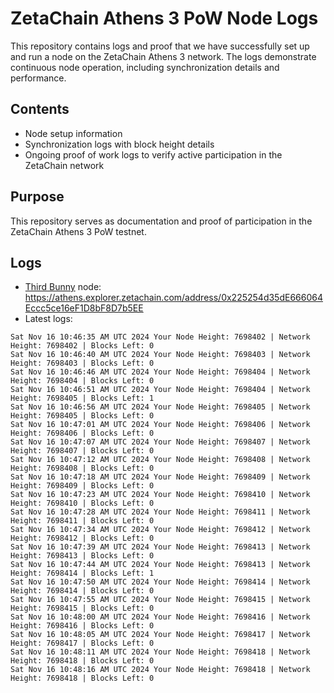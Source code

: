 # ZetaChain Athens 3 PoW Node Logs
This repository contains logs and proof that we have successfully set up and run a node on the ZetaChain Athens 3 network. The logs demonstrate continuous node operation, including synchronization details and performance.

## Contents
- Node setup information
- Synchronization logs with block height details
- Ongoing proof of work logs to verify active participation in the ZetaChain network

## Purpose
This repository serves as documentation and proof of participation in the ZetaChain Athens 3 PoW testnet.

## Logs

- [Third Bunny](https://thirdbunny.xyz/) node: https://athens.explorer.zetachain.com/address/0x225254d35dE666064Eccc5ce16eF1D8bF8D7b5EE
- Latest logs:
```
Sat Nov 16 10:46:35 AM UTC 2024 Your Node Height: 7698402 | Network Height: 7698402 | Blocks Left: 0
Sat Nov 16 10:46:40 AM UTC 2024 Your Node Height: 7698403 | Network Height: 7698403 | Blocks Left: 0
Sat Nov 16 10:46:46 AM UTC 2024 Your Node Height: 7698404 | Network Height: 7698404 | Blocks Left: 0
Sat Nov 16 10:46:51 AM UTC 2024 Your Node Height: 7698404 | Network Height: 7698405 | Blocks Left: 1
Sat Nov 16 10:46:56 AM UTC 2024 Your Node Height: 7698405 | Network Height: 7698405 | Blocks Left: 0
Sat Nov 16 10:47:01 AM UTC 2024 Your Node Height: 7698406 | Network Height: 7698406 | Blocks Left: 0
Sat Nov 16 10:47:07 AM UTC 2024 Your Node Height: 7698407 | Network Height: 7698407 | Blocks Left: 0
Sat Nov 16 10:47:12 AM UTC 2024 Your Node Height: 7698408 | Network Height: 7698408 | Blocks Left: 0
Sat Nov 16 10:47:18 AM UTC 2024 Your Node Height: 7698409 | Network Height: 7698409 | Blocks Left: 0
Sat Nov 16 10:47:23 AM UTC 2024 Your Node Height: 7698410 | Network Height: 7698410 | Blocks Left: 0
Sat Nov 16 10:47:28 AM UTC 2024 Your Node Height: 7698411 | Network Height: 7698411 | Blocks Left: 0
Sat Nov 16 10:47:34 AM UTC 2024 Your Node Height: 7698412 | Network Height: 7698412 | Blocks Left: 0
Sat Nov 16 10:47:39 AM UTC 2024 Your Node Height: 7698413 | Network Height: 7698413 | Blocks Left: 0
Sat Nov 16 10:47:44 AM UTC 2024 Your Node Height: 7698413 | Network Height: 7698414 | Blocks Left: 1
Sat Nov 16 10:47:50 AM UTC 2024 Your Node Height: 7698414 | Network Height: 7698414 | Blocks Left: 0
Sat Nov 16 10:47:55 AM UTC 2024 Your Node Height: 7698415 | Network Height: 7698415 | Blocks Left: 0
Sat Nov 16 10:48:00 AM UTC 2024 Your Node Height: 7698416 | Network Height: 7698416 | Blocks Left: 0
Sat Nov 16 10:48:05 AM UTC 2024 Your Node Height: 7698417 | Network Height: 7698417 | Blocks Left: 0
Sat Nov 16 10:48:11 AM UTC 2024 Your Node Height: 7698418 | Network Height: 7698418 | Blocks Left: 0
Sat Nov 16 10:48:16 AM UTC 2024 Your Node Height: 7698418 | Network Height: 7698418 | Blocks Left: 0
```
